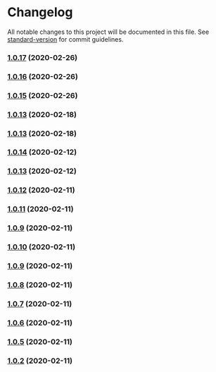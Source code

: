 # Changelog

All notable changes to this project will be documented in this file. See [standard-version](https://github.com/conventional-changelog/standard-version) for commit guidelines.

### [1.0.17](https://github.com/dazzzed/neumorphic/compare/v1.0.16...v1.0.17) (2020-02-26)

### [1.0.16](https://github.com/dazzzed/neumorphic/compare/v1.0.15...v1.0.16) (2020-02-26)

### [1.0.15](https://github.com/dazzzed/neumorphic/compare/v1.0.14...v1.0.15) (2020-02-26)

### [1.0.13](https://github.com/dazzzed/neumorphic/compare/v1.0.14...v1.0.13) (2020-02-18)

### [1.0.13](https://github.com/dazzzed/neumorphic/compare/v1.0.14...v1.0.13) (2020-02-18)

### [1.0.14](https://github.com/dazzzed/neumorphic/compare/v1.0.13...v1.0.14) (2020-02-12)

### [1.0.13](https://github.com/dazzzed/neumorphic/compare/v1.0.12...v1.0.13) (2020-02-12)

### [1.0.12](https://github.com/dazzzed/neumorphic/compare/v1.0.11...v1.0.12) (2020-02-11)

### [1.0.11](https://github.com/dazzzed/neumorphic/compare/v1.0.10...v1.0.11) (2020-02-11)

### [1.0.9](https://github.com/dazzzed/neumorphic/compare/v1.0.10...v1.0.9) (2020-02-11)

### [1.0.10](https://github.com/dazzzed/neumorphic/compare/v1.0.9...v1.0.10) (2020-02-11)

### [1.0.9](https://github.com/dazzzed/neumorphic/compare/v1.0.8...v1.0.9) (2020-02-11)

### [1.0.8](https://github.com/dazzzed/neumorphic/compare/v1.0.7...v1.0.8) (2020-02-11)

### [1.0.7](https://github.com/dazzzed/neumorphic/compare/v1.0.6...v1.0.7) (2020-02-11)

### [1.0.6](https://github.com/dazzzed/neumorphic/compare/v1.0.5...v1.0.6) (2020-02-11)

### [1.0.5](https://github.com/dazzzed/neumorphic/compare/v1.0.4...v1.0.5) (2020-02-11)

### [1.0.2](https://github.com/dazzzed/neumorphic/compare/v1.0.4...v1.0.2) (2020-02-11)
